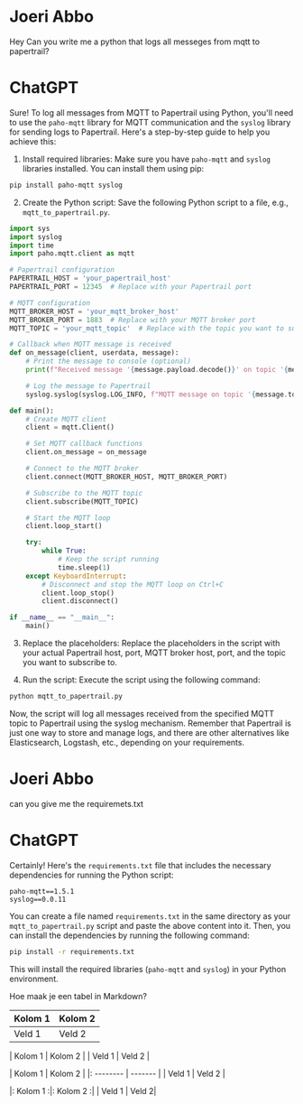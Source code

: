 # Joeri Abbo  
Hey 
Can you write me a python that logs all messeges from mqtt to papertrail?

# ChatGPT
Sure! To log all messages from MQTT to Papertrail using Python, you'll need to use the `paho-mqtt` library for MQTT communication and the `syslog` library for sending logs to Papertrail. Here's a step-by-step guide to help you achieve this:

1. Install required libraries:
Make sure you have `paho-mqtt` and `syslog` libraries installed. You can install them using pip:

```bash
pip install paho-mqtt syslog
```

2. Create the Python script:
Save the following Python script to a file, e.g., `mqtt_to_papertrail.py`.

```python
import sys
import syslog
import time
import paho.mqtt.client as mqtt

# Papertrail configuration
PAPERTRAIL_HOST = 'your_papertrail_host'
PAPERTRAIL_PORT = 12345  # Replace with your Papertrail port

# MQTT configuration
MQTT_BROKER_HOST = 'your_mqtt_broker_host'
MQTT_BROKER_PORT = 1883  # Replace with your MQTT broker port
MQTT_TOPIC = 'your_mqtt_topic'  # Replace with the topic you want to subscribe to

# Callback when MQTT message is received
def on_message(client, userdata, message):
    # Print the message to console (optional)
    print(f"Received message '{message.payload.decode()}' on topic '{message.topic}'")

    # Log the message to Papertrail
    syslog.syslog(syslog.LOG_INFO, f"MQTT message on topic '{message.topic}': {message.payload.decode()}")

def main():
    # Create MQTT client
    client = mqtt.Client()

    # Set MQTT callback functions
    client.on_message = on_message

    # Connect to the MQTT broker
    client.connect(MQTT_BROKER_HOST, MQTT_BROKER_PORT)

    # Subscribe to the MQTT topic
    client.subscribe(MQTT_TOPIC)

    # Start the MQTT loop
    client.loop_start()

    try:
        while True:
            # Keep the script running
            time.sleep(1)
    except KeyboardInterrupt:
        # Disconnect and stop the MQTT loop on Ctrl+C
        client.loop_stop()
        client.disconnect()

if __name__ == "__main__":
    main()
```

3. Replace the placeholders:
Replace the placeholders in the script with your actual Papertrail host, port, MQTT broker host, port, and the topic you want to subscribe to.

4. Run the script:
Execute the script using the following command:

```bash
python mqtt_to_papertrail.py
```

Now, the script will log all messages received from the specified MQTT topic to Papertrail using the syslog mechanism. Remember that Papertrail is just one way to store and manage logs, and there are other alternatives like Elasticsearch, Logstash, etc., depending on your requirements.

# Joeri Abbo
can you give me the requiremets.txt

# ChatGPT
Certainly! Here's the `requirements.txt` file that includes the necessary dependencies for running the Python script:

```
paho-mqtt==1.5.1
syslog==0.0.11
```

You can create a file named `requirements.txt` in the same directory as your `mqtt_to_papertrail.py` script and paste the above content into it. Then, you can install the dependencies by running the following command:

```bash
pip install -r requirements.txt
```

This will install the required libraries (`paho-mqtt` and `syslog`) in your Python environment.

Hoe maak je een tabel in Markdown?


| Kolom 1 | Kolom 2 | 
| -------- | ------- | 
| Veld 1 | Veld 2 |

| Kolom 1 | Kolom 2 |
| Veld 1 | Veld 2 |

| Kolom 1 | Kolom 2 |
|: -------- | ------- |
| Veld 1 | Veld 2 |

|: Kolom 1 :|: Kolom 2 :| 
| Veld 1 | Veld 2|